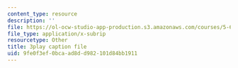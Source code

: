 ```yaml
---
content_type: resource
description: ''
file: https://ol-ocw-studio-app-production.s3.amazonaws.com/courses/5-60-thermodynamics-kinetics-spring-2008/9fe0f3ef0bcaad8dd982101d84bb1911_Bd7PVX7rohQ.srt
file_type: application/x-subrip
resourcetype: Other
title: 3play caption file
uid: 9fe0f3ef-0bca-ad8d-d982-101d84bb1911
---
```

